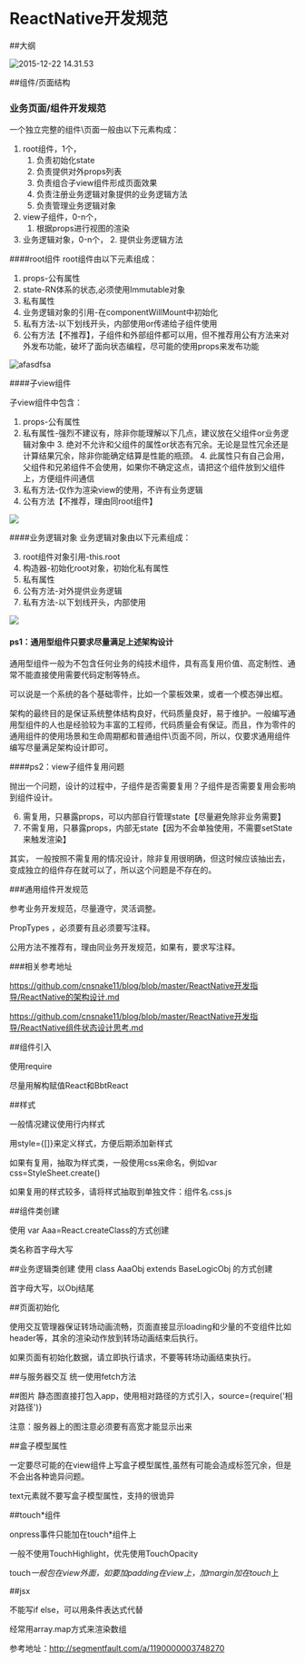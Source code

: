 # ReactNative开发规范

##大纲

![2015-12-22 14.31.53](media/2015-12-22%2014.31.53.png)

##组件/页面结构

### 业务页面/组件开发规范

 一个独立完整的组件\页面一般由以下元素构成：
 
1. root组件，1个， 
	1. 负责初始化state
	2. 负责提供对外props列表
	2. 负责组合子view组件形成页面效果
	3. 负责注册业务逻辑对象提供的业务逻辑方法
	4. 负责管理业务逻辑对象
1. view子组件，0-n个，
	1. 根据props进行视图的渲染
1. 业务逻辑对象，0-n个，
	2. 提供业务逻辑方法 

		
####root组件
root组件由以下元素组成：

1. props-公有属性
2. state-RN体系的状态,必须使用Immutable对象
3. 私有属性
4. 业务逻辑对象的引用-在componentWillMount中初始化
4. 私有方法-以下划线开头，内部使用or传递给子组件使用
5. 公有方法【不推荐】，子组件和外部组件都可以用，但不推荐用公有方法来对外发布功能，破坏了面向状态编程，尽可能的使用props来发布功能


![afasdfsa](media/afasdfsa.png)


####子view组件

子view组件中包含：

1. props-公有属性
2. 私有属性-强烈不建议有，除非你能理解以下几点，建议放在父组件or业务逻辑对象中
	3. 绝对不允许和父组件的属性or状态有冗余。无论是显性冗余还是计算结果冗余，除非你能确定结算是性能的瓶颈。
	4. 此属性只有自己会用，父组件和兄弟组件不会使用，如果你不确定这点，请把这个组件放到父组件上，方便组件间通信
3. 私有方法-仅作为渲染view的使用，不许有业务逻辑
4. 公有方法【不推荐，理由同root组件】 

![](media/14507661283304.jpg)

	

	
####业务逻辑对象
业务逻辑对象由以下元素组成：

3. root组件对象引用-this.root
2. 构造器-初始化root对象，初始化私有属性
2. 私有属性
3. 公有方法-对外提供业务逻辑
3. 私有方法-以下划线开头，内部使用

	
![](media/14507661365142.jpg)


	 
#### ps1：通用型组件只要求尽量满足上述架构设计

通用型组件一般为不包含任何业务的纯技术组件，具有高复用价值、高定制性、通常不能直接使用需要代码定制等特点。

可以说是一个系统的各个基础零件，比如一个蒙板效果，或者一个模态弹出框。

架构的最终目的是保证系统整体结构良好，代码质量良好，易于维护。一般编写通用型组件的人也是经验较为丰富的工程师，代码质量会有保证。而且，作为零件的通用组件的使用场景和生命周期都和普通组件\页面不同，所以，仅要求通用组件编写尽量满足架构设计即可。



####ps2：view子组件复用问题
	
抛出一个问题，设计的过程中，子组件是否需要复用？子组件是否需要复用会影响到组件设计。
	
6. 需复用，只暴露props，可以内部自行管理state【尽量避免除非业务需要】
7. 不需复用，只暴露props，内部无state【因为不会单独使用，不需要setState来触发渲染】
 
其实， 一般按照不需复用的情况设计，除非复用很明确，但这时候应该抽出去，变成独立的组件存在就可以了，所以这个问题是不存在的。
	
	
###通用组件开发规范
	
参考业务开发规范，尽量遵守，灵活调整。
	
PropTypes ，必须要有且必须要写注释。

公用方法不推荐有，理由同业务开发规范，如果有，要求写注释。


###相关参考地址

https://github.com/cnsnake11/blog/blob/master/ReactNative开发指导/ReactNative的架构设计.md

https://github.com/cnsnake11/blog/blob/master/ReactNative开发指导/ReactNative组件状态设计思考.md

##组件引入

使用require

尽量用解构赋值React和BbtReact

##样式

一般情况建议使用行内样式

用style={[]}来定义样式，方便后期添加新样式

如果有复用，抽取为样式类，一般使用css来命名，例如var css=StyleSheet.create()

如果复用的样式较多，请将样式抽取到单独文件：组件名.css.js



##组件类创建

使用 var Aaa=React.createClass的方式创建
		
类名称首字母大写


##业务逻辑类创建
使用 class AaaObj extends BaseLogicObj 的方式创建

首字母大写，以Obj结尾

##页面初始化

使用交互管理器保证转场动画流畅，页面直接显示loading和少量的不变组件比如header等，其余的渲染动作放到转场动画结束后执行。

如果页面有初始化数据，请立即执行请求，不要等转场动画结束执行。

##与服务器交互
统一使用fetch方法

##图片
静态图直接打包入app，使用相对路径的方式引入，source={require('相对路径')}

注意：服务器上的图注意必须要有高宽才能显示出来

##盒子模型属性

一定要尽可能的在view组件上写盒子模型属性,虽然有可能会造成标签冗余，但是不会出各种诡异问题。

text元素就不要写盒子模型属性，支持的很诡异


##touch*组件

onpress事件只能加在touch*组件上

一般不使用TouchHighlight，优先使用TouchOpacity

touch*一般包在view外面，如要加padding在view上，加margin加在touch*上


##jsx

不能写if else，可以用条件表达式代替

经常用array.map方式来渲染数组
	
参考地址：http://segmentfault.com/a/1190000003748270

